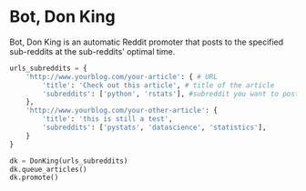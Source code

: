 # Bot, Don King
Bot, Don King is an automatic Reddit promoter that posts to the specified sub-reddits at the sub-reddits' optimal time.

```python
urls_subreddits = {
    'http://www.yourblog.com/your-article': { # URL
        'title': 'Check out this article', # title of the article
        'subreddits': ['python', 'rstats'], #subreddit you want to post to
    },
    'http://www.yourblog.com/your-other-article': {
        'title': 'this is still a test',
        'subreddits': ['pystats', 'datascience', 'statistics'],
    }
}

dk = DonKing(urls_subreddits)
dk.queue_articles()
dk.promote()
```
